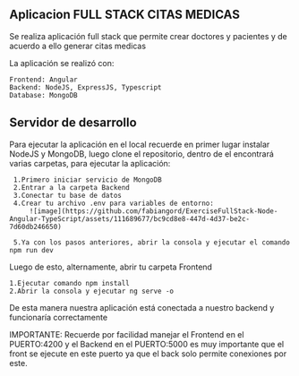 ## Aplicacion FULL STACK CITAS MEDICAS 

Se realiza aplicación full stack que permite crear doctores y pacientes y de acuerdo a ello generar citas medicas

La aplicación se realizó con:

    Frontend: Angular
    Backend: NodeJS, ExpressJS, Typescript
    Database: MongoDB

## Servidor de desarrollo

Para ejecutar la aplicación en el local recuerde en primer lugar instalar NodeJS y MongoDB, luego clone el repositorio, dentro de el encontrará varias carpetas, para ejecutar la aplicación:

     1.Primero iniciar servicio de MongoDB
     2.Entrar a la carpeta Backend
     3.Conectar tu base de datos
     4.Crear tu archivo .env para variables de entorno:
         ![image](https://github.com/fabiangord/ExerciseFullStack-Node-Angular-TypeScript/assets/111689677/bc9cd8e8-447d-4d37-be2c-7d60db246650)

     5.Ya con los pasos anteriores, abrir la consola y ejecutar el comando npm run dev

Luego de esto, alternamente, abrir tu carpeta Frontend

    1.Ejecutar comando npm install
    2.Abrir la consola y ejecutar ng serve -o

De esta manera nuestra aplicación está conectada a nuestro backend y funcionaría correctamente

IMPORTANTE: Recuerde por facilidad manejar el Frontend en el PUERTO:4200 y el Backend en el PUERTO:5000
            es muy importante que el front se ejecute en este puerto ya que el back solo permite conexiones por este.
